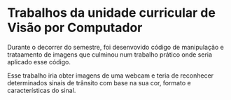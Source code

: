 
# Trabalhos da unidade curricular de Visão por Computador

Durante o decorrer do semestre, foi desenvovido código de manipulação e trataamento de imagens que culminou num trabalho prático onde seria aplicado esse código.

Esse trabalho iria obter imagens de uma webcam e teria de reconhecer determinados sinais de trânsito com base na sua cor, formato e características do sinal.